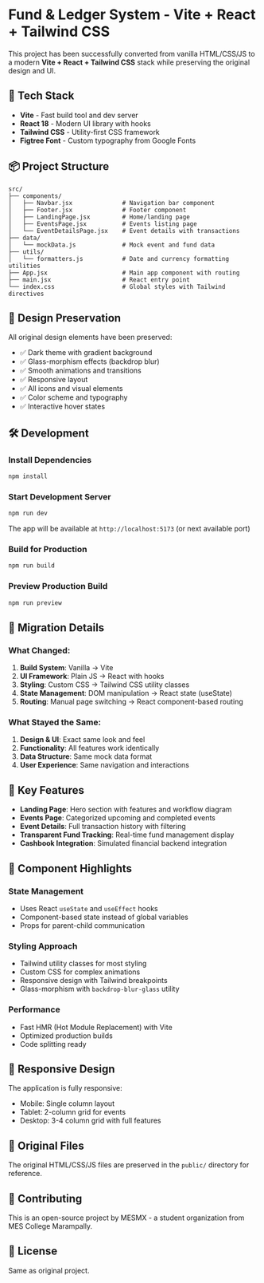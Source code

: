 # Fund & Ledger System - Vite + React + Tailwind CSS

This project has been successfully converted from vanilla HTML/CSS/JS to a modern **Vite + React + Tailwind CSS** stack while preserving the original design and UI.

## 🚀 Tech Stack

- **Vite** - Fast build tool and dev server
- **React 18** - Modern UI library with hooks
- **Tailwind CSS** - Utility-first CSS framework
- **Figtree Font** - Custom typography from Google Fonts

## 📦 Project Structure

```
src/
├── components/
│   ├── Navbar.jsx              # Navigation bar component
│   ├── Footer.jsx              # Footer component
│   ├── LandingPage.jsx         # Home/landing page
│   ├── EventsPage.jsx          # Events listing page
│   └── EventDetailsPage.jsx    # Event details with transactions
├── data/
│   └── mockData.js             # Mock event and fund data
├── utils/
│   └── formatters.js           # Date and currency formatting utilities
├── App.jsx                     # Main app component with routing
├── main.jsx                    # React entry point
└── index.css                   # Global styles with Tailwind directives
```

## 🎨 Design Preservation

All original design elements have been preserved:
- ✅ Dark theme with gradient background
- ✅ Glass-morphism effects (backdrop blur)
- ✅ Smooth animations and transitions
- ✅ Responsive layout
- ✅ All icons and visual elements
- ✅ Color scheme and typography
- ✅ Interactive hover states

## 🛠️ Development

### Install Dependencies
```bash
npm install
```

### Start Development Server
```bash
npm run dev
```

The app will be available at `http://localhost:5173` (or next available port)

### Build for Production
```bash
npm run build
```

### Preview Production Build
```bash
npm run preview
```

## 🔄 Migration Details

### What Changed:
1. **Build System**: Vanilla → Vite
2. **UI Framework**: Plain JS → React with hooks
3. **Styling**: Custom CSS → Tailwind CSS utility classes
4. **State Management**: DOM manipulation → React state (useState)
5. **Routing**: Manual page switching → React component-based routing

### What Stayed the Same:
1. **Design & UI**: Exact same look and feel
2. **Functionality**: All features work identically
3. **Data Structure**: Same mock data format
4. **User Experience**: Same navigation and interactions

## 📝 Key Features

- **Landing Page**: Hero section with features and workflow diagram
- **Events Page**: Categorized upcoming and completed events
- **Event Details**: Full transaction history with filtering
- **Transparent Fund Tracking**: Real-time fund management display
- **Cashbook Integration**: Simulated financial backend integration

## 🎯 Component Highlights

### State Management
- Uses React `useState` and `useEffect` hooks
- Component-based state instead of global variables
- Props for parent-child communication

### Styling Approach
- Tailwind utility classes for most styling
- Custom CSS for complex animations
- Responsive design with Tailwind breakpoints
- Glass-morphism with `backdrop-blur-glass` utility

### Performance
- Fast HMR (Hot Module Replacement) with Vite
- Optimized production builds
- Code splitting ready

## 📱 Responsive Design

The application is fully responsive:
- Mobile: Single column layout
- Tablet: 2-column grid for events
- Desktop: 3-4 column grid with full features

## 🔗 Original Files

The original HTML/CSS/JS files are preserved in the `public/` directory for reference.

## 🤝 Contributing

This is an open-source project by MESMX - a student organization from MES College Marampally.

## 📄 License

Same as original project.
